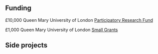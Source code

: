 ## Funding
£10,000 Queen Mary University of London [Participatory Research Fund](https://www.qmul.ac.uk/publicengagement/funding/participatory-research-fund/)

£1,000 Queen Mary University of London [Small Grants](https://www.qmul.ac.uk/publicengagement/funding/small-grants/)

## Side projects

## 
